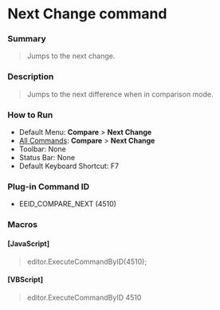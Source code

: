 # Next Change command

### Summary

> Jumps to the next change.

### Description

> Jumps to the next difference when in comparison mode.

### How to Run

- Default Menu: **Compare** \> **Next Change**
- [All Commands](../tools/all_commands): **Compare** \> **Next Change**
- Toolbar: None
- Status Bar: None
- Default Keyboard Shortcut: F7

### Plug-in Command ID

- EEID\_COMPARE\_NEXT (4510)

### Macros

#### \[JavaScript\]

> editor.ExecuteCommandByID(4510);

#### \[VBScript\]

> editor.ExecuteCommandByID 4510
